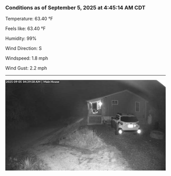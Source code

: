 ### Conditions as of September 5, 2025 at 4:45:14 AM CDT 

Temperature: 63.40 &deg;F

Feels like: 63.40 &deg;F

Humidity: 99%

Wind Direction: S

Windspeed: 1.8 mph

Wind Gust: 2.2 mph

---

<img src="./images/latest.jpeg"/>

